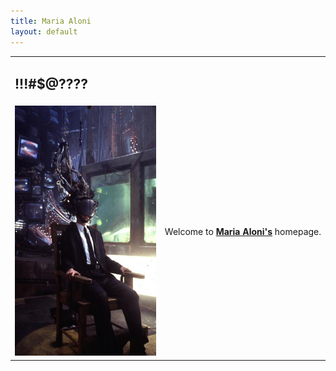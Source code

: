 ```yaml
---
title: Maria Aloni
layout: default
---
```


<div class="centered">
  <table>
    <tr>
      <td colspan="1">
        <h2>
          !!!#$@????
        </h2>
      </td>
    </tr>
    <tr>
      <td>
        <img src="style/Mnemmonic.jpg" height="400" /> 
      </td>
      <td>
        <p>
          Welcome&nbsp;to&nbsp;<strong><a href="https://scholar.google.nl/citations?user=mr1Qy8gAAAAJ">Maria&nbsp;Aloni's</a></strong>&nbsp;homepage.
        </p>
      </td>
    </tr>
  </table>
</div>

